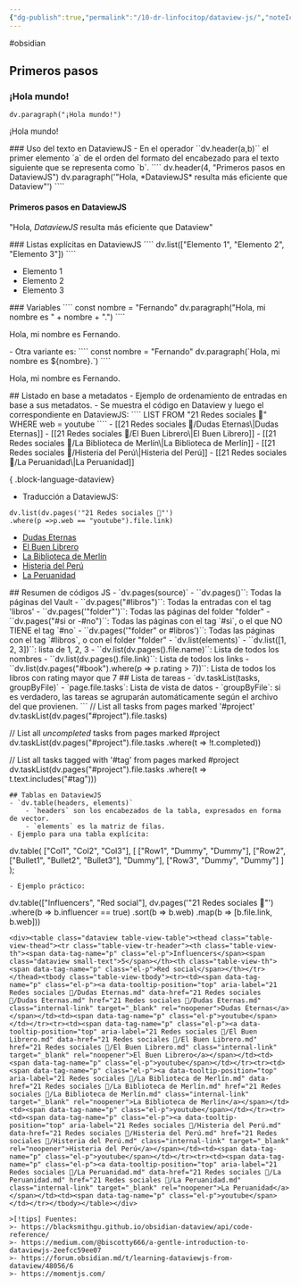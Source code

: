 ```yaml
---
{"dg-publish":true,"permalink":"/10-dr-linfocitop/dataview-js/","noteIcon":""}
---
```


#obsidian
## Primeros pasos
### ¡Hola mundo!
````
dv.paragraph("¡Hola mundo!")  
````
<p><span data-tag-name="p" class="el-p"><p>¡Hola mundo!</p></span></p>
### Uso del texto en DataviewJS
- En el operador ``dv.header(a,b)`` el primer elemento `a` de el orden del formato del encabezado para el texto siguiente que se representa como `b`.
````
dv.header(4, "Primeros pasos en DataviewJS")  
dv.paragraph('"Hola, *DataviewJS* resulta más eficiente que Dataview"')  
````
<h4><span data-tag-name="p" class="el-p"><p>Primeros pasos en DataviewJS</p></span></h4><p><span data-tag-name="p" class="el-p"><p>"Hola, <em>DataviewJS</em> resulta más eficiente que Dataview"</p></span></p>
### Listas explícitas en DataviewJS
````
dv.list(["Elemento 1", "Elemento 2", "Elemento 3"])  
````
<div><ul class="dataview list-view-ul"><li><span data-tag-name="p" class="el-p">Elemento 1</span></li><li><span data-tag-name="p" class="el-p">Elemento 2</span></li><li><span data-tag-name="p" class="el-p">Elemento 3</span></li></ul></div>
### Variables
````
const nombre = "Fernando"  
dv.paragraph("Hola, mi nombre es " + nombre + ".")
````
<p><span data-tag-name="p" class="el-p"><p>Hola, mi nombre es Fernando.</p></span></p>
- Otra variante es:
````
const nombre = "Fernando" 
dv.paragraph(`Hola, mi nombre es ${nombre}.`)
````
<p><span data-tag-name="p" class="el-p"><p>Hola, mi nombre es Fernando.</p></span></p>
## Listado en base a metadatos
- Ejemplo de ordenamiento de entradas en base a sus metadatos.
- Se muestra el código en Dataview y luego el correspondiente en DataviewJS:
````
LIST
FROM "21 Redes sociales 🔗"
WHERE web = youtube
````
- [[21 Redes sociales 🔗/Dudas Eternas\|Dudas Eternas]]
- [[21 Redes sociales 🔗/El Buen Librero\|El Buen Librero]]
- [[21 Redes sociales 🔗/La Biblioteca de Merlín\|La Biblioteca de Merlín]]
- [[21 Redes sociales 🔗/Histeria del Perú\|Histeria del Perú]]
- [[21 Redes sociales 🔗/La Peruanidad\|La Peruanidad]]

{ .block-language-dataview}
- Traducción a DataviewJS:
````
dv.list(dv.pages('"21 Redes sociales 🔗"')
.where(p =>p.web == "youtube").file.link)
````
<div><ul class="dataview list-view-ul"><li><span data-tag-name="p" class="el-p"><a data-tooltip-position="top" aria-label="21 Redes sociales 🔗/Dudas Eternas.md" data-href="21 Redes sociales 🔗/Dudas Eternas.md" href="21 Redes sociales 🔗/Dudas Eternas.md" class="internal-link" target="_blank" rel="noopener">Dudas Eternas</a></span></li><li><span data-tag-name="p" class="el-p"><a data-tooltip-position="top" aria-label="21 Redes sociales 🔗/El Buen Librero.md" data-href="21 Redes sociales 🔗/El Buen Librero.md" href="21 Redes sociales 🔗/El Buen Librero.md" class="internal-link" target="_blank" rel="noopener">El Buen Librero</a></span></li><li><span data-tag-name="p" class="el-p"><a data-tooltip-position="top" aria-label="21 Redes sociales 🔗/La Biblioteca de Merlín.md" data-href="21 Redes sociales 🔗/La Biblioteca de Merlín.md" href="21 Redes sociales 🔗/La Biblioteca de Merlín.md" class="internal-link" target="_blank" rel="noopener">La Biblioteca de Merlín</a></span></li><li><span data-tag-name="p" class="el-p"><a data-tooltip-position="top" aria-label="21 Redes sociales 🔗/Histeria del Perú.md" data-href="21 Redes sociales 🔗/Histeria del Perú.md" href="21 Redes sociales 🔗/Histeria del Perú.md" class="internal-link" target="_blank" rel="noopener">Histeria del Perú</a></span></li><li><span data-tag-name="p" class="el-p"><a data-tooltip-position="top" aria-label="21 Redes sociales 🔗/La Peruanidad.md" data-href="21 Redes sociales 🔗/La Peruanidad.md" href="21 Redes sociales 🔗/La Peruanidad.md" class="internal-link" target="_blank" rel="noopener">La Peruanidad</a></span></li></ul></div>
## Resumen de códigos JS
- `dv.pages(source)`
	- ``dv.pages()``: Todas la páginas del Vault 
	- ``dv.pages("#libros")``: Todas la entradas con el tag 'libros' 
	- ``dv.pages('"folder"')``: Todas las páginas del folder "folder" 
	- ``dv.pages("#si or -#no")``: Todas las páginas con el tag `#si`, o el que NO TIENE el tag `#no`
	- ``dv.pages('"folder" or #libros')``: Todas las páginas con el tag `#libros`, o con el folder "folder"
- `dv.list(elements)`
	- ``dv.list([1, 2, 3])``: lista de 1, 2, 3 
	- ``dv.list(dv.pages().file.name)``: Lista de todos los nombres
	- ``dv.list(dv.pages().file.link)``: Lista de todos los links
	- ``dv.list(dv.pages("#book").where(p => p.rating > 7))``: Lista de todos los libros con rating mayor que 7
## Lista de tareas
- `dv.taskList(tasks, groupByFile)`
	- `page.file.tasks`: Lista de vista de datos
	- `groupByFile`: si es verdadero, las tareas se agruparán automáticamente según el archivo del que provienen.
```
// List all tasks from pages marked '#project' dv.taskList(dv.pages("#project").file.tasks) 

// List all *uncompleted* tasks from pages marked #project dv.taskList(dv.pages("#project").file.tasks .where(t => !t.completed)) 

// List all tasks tagged with '#tag' from pages marked #project dv.taskList(dv.pages("#project").file.tasks .where(t => t.text.includes("#tag")))
```
## Tablas en DataviewJS
- `dv.table(headers, elements)`
	- `headers` son los encabezados de la tabla, expresados en forma de vector.
	- `elements` es la matriz de filas.
- Ejemplo para una tabla explícita:
```
dv.table( 
	["Col1", "Col2", "Col3"], 
		[ 
			["Row1", "Dummy", "Dummy"], 
			["Row2", 
				["Bullet1", "Bullet2", "Bullet3"], 
					"Dummy"], 
			["Row3", "Dummy", "Dummy"] 
		]
	 );
```
- Ejemplo práctico:
````
dv.table(["Influencers", "Red social"], 
	 dv.pages('"21 Redes sociales 🔗"')
		.where(b => b.influencer == true)
		.sort(b => b.web) 
		.map(b => [b.file.link, b.web]))
````
<div><table class="dataview table-view-table"><thead class="table-view-thead"><tr class="table-view-tr-header"><th class="table-view-th"><span data-tag-name="p" class="el-p">Influencers</span><span class="dataview small-text">5</span></th><th class="table-view-th"><span data-tag-name="p" class="el-p">Red social</span></th></tr></thead><tbody class="table-view-tbody"><tr><td><span data-tag-name="p" class="el-p"><a data-tooltip-position="top" aria-label="21 Redes sociales 🔗/Dudas Eternas.md" data-href="21 Redes sociales 🔗/Dudas Eternas.md" href="21 Redes sociales 🔗/Dudas Eternas.md" class="internal-link" target="_blank" rel="noopener">Dudas Eternas</a></span></td><td><span data-tag-name="p" class="el-p">youtube</span></td></tr><tr><td><span data-tag-name="p" class="el-p"><a data-tooltip-position="top" aria-label="21 Redes sociales 🔗/El Buen Librero.md" data-href="21 Redes sociales 🔗/El Buen Librero.md" href="21 Redes sociales 🔗/El Buen Librero.md" class="internal-link" target="_blank" rel="noopener">El Buen Librero</a></span></td><td><span data-tag-name="p" class="el-p">youtube</span></td></tr><tr><td><span data-tag-name="p" class="el-p"><a data-tooltip-position="top" aria-label="21 Redes sociales 🔗/La Biblioteca de Merlín.md" data-href="21 Redes sociales 🔗/La Biblioteca de Merlín.md" href="21 Redes sociales 🔗/La Biblioteca de Merlín.md" class="internal-link" target="_blank" rel="noopener">La Biblioteca de Merlín</a></span></td><td><span data-tag-name="p" class="el-p">youtube</span></td></tr><tr><td><span data-tag-name="p" class="el-p"><a data-tooltip-position="top" aria-label="21 Redes sociales 🔗/Histeria del Perú.md" data-href="21 Redes sociales 🔗/Histeria del Perú.md" href="21 Redes sociales 🔗/Histeria del Perú.md" class="internal-link" target="_blank" rel="noopener">Histeria del Perú</a></span></td><td><span data-tag-name="p" class="el-p">youtube</span></td></tr><tr><td><span data-tag-name="p" class="el-p"><a data-tooltip-position="top" aria-label="21 Redes sociales 🔗/La Peruanidad.md" data-href="21 Redes sociales 🔗/La Peruanidad.md" href="21 Redes sociales 🔗/La Peruanidad.md" class="internal-link" target="_blank" rel="noopener">La Peruanidad</a></span></td><td><span data-tag-name="p" class="el-p">youtube</span></td></tr></tbody></table></div>

>[!tips] Fuentes:
>- https://blacksmithgu.github.io/obsidian-dataview/api/code-reference/
>- https://medium.com/@biscotty666/a-gentle-introduction-to-dataviewjs-2eefcc59ee07
>- https://forum.obsidian.md/t/learning-dataviewjs-from-dataview/48056/6
>- https://momentjs.com/